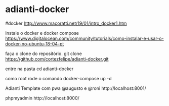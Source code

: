 # adianti-docker
#docker 
http://www.macoratti.net/19/01/intro_docker1.htm

Instale o docker e docker compose 
https://www.digitalocean.com/community/tutorials/como-instalar-e-usar-o-docker-no-ubuntu-18-04-pt

faça o clone do repositório.
git clone https://github.com/cortezfelipe/adianti-docker.git

entre na pasta
cd adianti-docker

como root rode o comando
docker-compose up -d

Adianti Template com pwa @augusto e @roni
http://localhost:8001/

phpmyadmin
http://localhost:8000/

